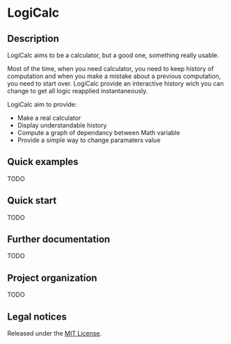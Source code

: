 LogiCalc
========

## Description ##

LogiCalc aims to be a calculator, but a good one, something really usable.

Most of the time, when you need calculator, you need to keep history of computation and when you make a mistake about a
previous computation, you need to start over. LogiCalc provide an interactive history wich you can change to get all
logic reapplied instantaneously.

LogiCalc aim to provide:
* Make a real calculator
* Display understandable history
* Compute a graph of dependancy between Math variable
* Provide a simple way to change paramaters value


## Quick examples ##

TODO

## Quick start ##

TODO

## Further documentation ##

TODO

## Project organization ##

TODO

## Legal notices ##

Released under the [MIT License](http://www.opensource.org/licenses/mit-license.php).
